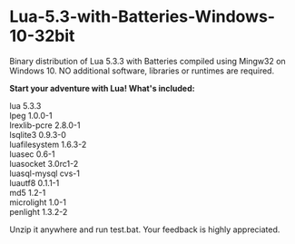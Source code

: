 # Lua-5.3-with-Batteries-Windows-10-32bit  
Binary distribution of Lua 5.3.3 with Batteries compiled using Mingw32 on Windows 10. NO additional software, libraries or runtimes are required.  

**Start your adventure with Lua! What's included:**  

lua 5.3.3    
lpeg 1.0.0-1  
lrexlib-pcre 2.8.0-1  
lsqlite3 0.9.3-0  
luafilesystem 1.6.3-2  
luasec 0.6-1  
luasocket 3.0rc1-2  
luasql-mysql cvs-1  
luautf8 0.1.1-1  
md5 1.2-1  
microlight 1.0-1  
penlight 1.3.2-2  

Unzip it anywhere and run test.bat. Your feedback is highly appreciated.
